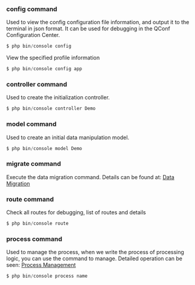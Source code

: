 ### config command

Used to view the config configuration file information, and output it to the terminal in json format. It can be used for debugging in the QConf Configuration Center.

```php
$ php bin/console config
```

View the specified profile information

```php
$ php bin/console config app
```

### controller command

Used to create the initialization controller.

```php
$ php bin/console controller Demo
```

### model command

Used to create an initial data manipulation model.

```php
$ php bin/console model Demo
```

### migrate command

Execute the data migration command. Details can be found at: [Data Migration](en-us/3.2/database/4-4-migration.md)

### route command

Check all routes for debugging, list of routes and details

```php
$ php bin/console route
```

### process command

Used to manage the process, when we write the process of processing logic, you can use the command to manage. Detailed operation can be seen: [Process Management](en-us/3.2/process/7-1-swoole-processor)

```php
$ php bin/console process name
```